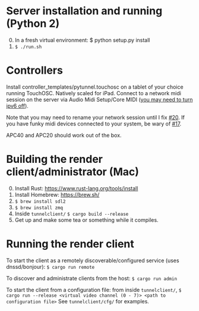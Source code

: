 # Server installation and running (Python 2)

0. In a fresh virtual environment: $ python setup.py install
0. `$ ./run.sh`

# Controllers

Install controller_templates/pytunnel.touchosc on a tablet of your choice running TouchOSC.  Natively scaled for iPad.  Connect to a network midi session on the server via Audio Midi Setup/Core MIDI ([you may need to turn ipv6 off](https://discussions.apple.com/thread/7695767)).

Note that you may need to rename your network session until I fix [#20](https://github.com/generalelectrix/pytunnel/issues/20).  If you have funky midi devices connected to your system, be wary of [#17](https://github.com/generalelectrix/pytunnel/issues/17).

APC40 and APC20 should work out of the box.

# Building the render client/administrator (Mac)

0. Install Rust: https://www.rust-lang.org/tools/install
0. Install Homebrew: https://brew.sh/
0. `$ brew install sdl2`
0. `$ brew install zmq`
0. Inside `tunnelclient/` `$ cargo build --release`
0. Get up and make some tea or something while it compiles.

# Running the render client

To start the client as a remotely discoverable/configured service (uses dnssd/bonjour):
`$ cargo run remote`

To discover and administrate clients from the host:
`$ cargo run admin`

To start the client from a configuration file: from inside `tunnelclient/`,
`$ cargo run --release <virtual video channel (0 - 7)> <path to configuration file>`
See `tunnelclient/cfg/` for examples.